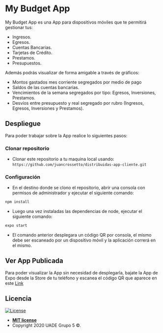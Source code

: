 # My Budget App

My Budget App es una App para dispositivos móviles que te permitirá gestionar tus:
- Ingresos.
- Egresos.
- Cuentas Bancarias.
- Tarjetas de Crédito.
- Prestamos.
- Presupuestos.

Además podrás visualizar de forma amigable a través de gráficos:
 - Montos gastados mes corriente segregados por medio de pago
 - Saldos de las cuentas bancarias.
 - Vencimientos de la semana segregados por tipo: Egresos, Inversiones, Prestamos.
 - Desvíos entre presupuesto y real segregado por rubro (Ingresos, Egresos, Inversiones
y Prestamos).


## Despliegue
Para poder trabajar sobre la App realice lo siguientes pasos:
### Clonar repositorio
- Clonar este repositorio a tu maquina local usando: 
`https://github.com/juancrossetto/distribuidas-app-cliente.git`

### Configuración
- En el destino donde se clono el repositorio, abrir una consola con permisos de administrador y ejecutar el siguiente comando:
```bash
npm install
```
- Luego una vez instaladas las dependencias de node, ejecutar el siguiente comando:
```bash
expo start
```
- El comando anterior desplegara un código QR por consola, el mismo debe ser escaneado por un dispositivo móvil y la aplicación correrá en el mismo.


## Ver App Publicada
Para poder visualizar la App sin necesidad de desplegarla, bajate la App de Expo desde la Store de tu teléfono y escanea el código QR que aparece en este [Link](https://expo.io/@juancrossetto/distribuidasClient/)


## Licencia

[![License](http://img.shields.io/:license-mit-blue.svg?style=flat-square)](http://badges.mit-license.org)

- **[MIT license](http://opensource.org/licenses/mit-license.php)**
- Copyright 2020 UADE Grupo 5 ©. 